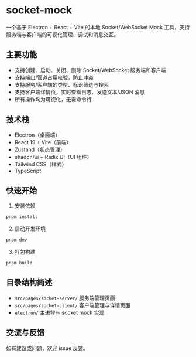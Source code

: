 # socket-mock

一个基于 Electron + React + Vite 的本地 Socket/WebSocket Mock 工具，支持服务端与客户端的可视化管理、调试和消息交互。

## 主要功能

- 支持创建、启动、关闭、删除 Socket/WebSocket 服务端和客户端
- 支持端口/管道占用校验，防止冲突
- 支持服务/客户端的类型、标识筛选与搜索
- 支持客户端详情页，实时查看日志、发送文本/JSON 消息
- 所有操作均为可视化，无需命令行

## 技术栈

- Electron（桌面端）
- React 19 + Vite（前端）
- Zustand（状态管理）
- shadcn/ui + Radix UI（UI 组件）
- Tailwind CSS（样式）
- TypeScript

## 快速开始

1. 安装依赖

```bash
pnpm install
```

2. 启动开发环境

```bash
pnpm dev
```

3. 打包构建

```bash
pnpm build
```

## 目录结构简述

- `src/pages/socket-server/` 服务端管理页面
- `src/pages/socket-client/` 客户端管理与详情页面
- `electron/` 主进程与 socket mock 实现

## 交流与反馈

如有建议或问题，欢迎 issue 反馈。

